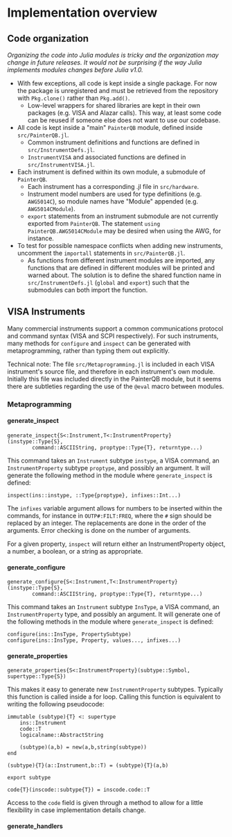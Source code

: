 # Implementation overview

## Code organization

*Organizing the code into Julia modules is tricky and the organization may change
in future releases. It would not be surprising if the way Julia implements modules
changes before Julia v1.0.*

- With few exceptions, all code is kept inside a single package. For now the
package is unregistered and must be retrieved from the repository with
`Pkg.clone()` rather than `Pkg.add()`.
    - Low-level wrappers for shared libraries are kept in their own packages
    (e.g. VISA and Alazar calls). This way, at least some code can be reused if
    someone else does not want to use our codebase.
- All code is kept inside a "main" `PainterQB` module, defined inside `src/PainterQB.jl`.
    - Common instrument definitions and functions are defined in `src/InstrumentDefs.jl`.
    - `InstrumentVISA` and associated functions are defined in `src/InstrumentVISA.jl`.
- Each instrument is defined within its own module, a submodule of `PainterQB`.
    - Each instrument has a corresponding .jl file in `src/hardware`.
    - Instrument model numbers are used for type definitions (e.g. `AWG5014C`),
    so module names have "Module" appended (e.g. `AWG5014CModule`).
    - `export` statements from an instrument submodule are not currently exported
    from `PainterQB`. The statement `using PainterQB.AWG5014CModule`
    may be desired when using the AWG, for instance.
- To test for possible namespace conflicts when adding new instruments,
uncomment the `importall` statements in `src/PainterQB.jl`.
    - As functions from different instrument modules are imported, any functions
    that are defined in different modules will be printed and warned about. The
    solution is to define the shared function name in `src/InstrumentDefs.jl`
    (`global` and `export`) such that the submodules can both import the function.

## VISA Instruments

Many commercial instruments support a common communications protocol and command
syntax (VISA and SCPI respectively). For such instruments, many methods for
`configure` and `inspect` can be generated with metaprogramming, rather than
typing them out explicitly.

Technical note: The file `src/Metaprogramming.jl` is included in each VISA
instrument's source file, and therefore in each instrument's own module.
Initially this file was included directly in the PainterQB module, but it seems
there are subtleties regarding the use of the `@eval` macro between modules.

### Metaprogramming

#### generate_inspect

```
generate_inspect{S<:Instrument,T<:InstrumentProperty}(instype::Type{S},
        command::ASCIIString, proptype::Type{T}, returntype...)
```

This command takes an `Instrument` subtype `instype`, a VISA command, an
`InstrumentProperty` subtype `proptype`, and possibly an argument. It will
generate the following method in the module where `generate_inspect` is defined:

`inspect(ins::instype, ::Type{proptype}, infixes::Int...)`

The `infixes` variable argument allows for numbers to be inserted within the
commands, for instance in `OUTP#:FILT:FREQ`, where the `#` sign should be
replaced by an integer. The replacements are done in the order of the arguments.
Error checking is done on the number of arguments.

For a given property, `inspect` will return either an InstrumentProperty object,
a number, a boolean, or a string as appropriate.

#### generate_configure

```
generate_configure{S<:Instrument,T<:InstrumentProperty}(instype::Type{S},
        command::ASCIIString, proptype::Type{T}, returntype...)
```

This command takes an `Instrument` subtype `InsType`, a VISA command, an
`InstrumentProperty` type, and possibly an argument. It will generate one of the
following methods in the module where `generate_inspect` is defined:

```
configure(ins::InsType, PropertySubtype)
configure(ins::InsType, Property, values..., infixes...)
```

#### generate_properties

```
generate_properties{S<:InstrumentProperty}(subtype::Symbol, supertype::Type{S})
```

This makes it easy to generate new `InstrumentProperty` subtypes. Typically
this function is called inside a for loop. Calling this function is equivalent
to writing the following pseudocode:

```
immutable (subtype){T} <: supertype
    ins::Instrument
    code::T
    logicalname::AbstractString

    (subtype)(a,b) = new(a,b,string(subtype))
end

(subtype){T}(a::Instrument,b::T) = (subtype){T}(a,b)

export subtype

code{T}(inscode::subtype{T}) = inscode.code::T
```

Access to the `code` field is given through a method to allow for a little
flexibility in case implementation details change.

#### generate_handlers
